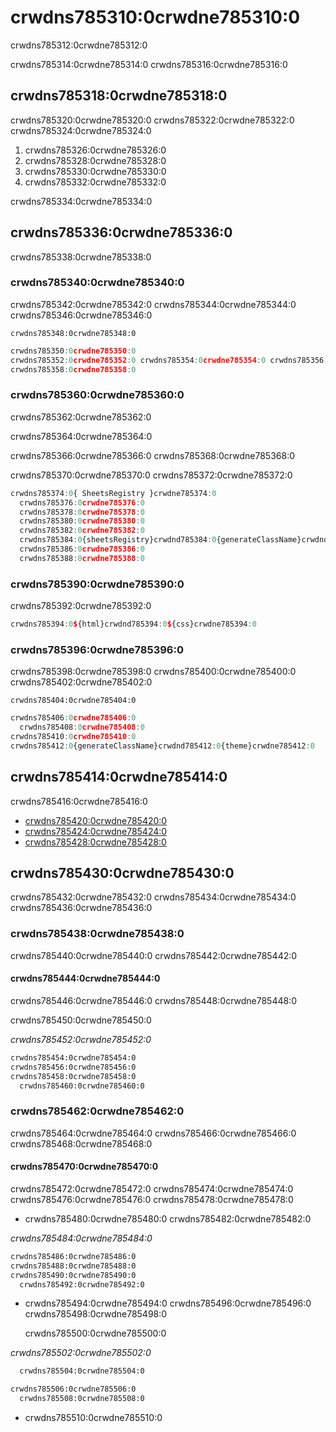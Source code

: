 # crwdns785310:0crwdne785310:0

<p class="description">crwdns785312:0crwdne785312:0</p>

crwdns785314:0crwdne785314:0 crwdns785316:0crwdne785316:0

## crwdns785318:0crwdne785318:0

crwdns785320:0crwdne785320:0 crwdns785322:0crwdne785322:0 crwdns785324:0crwdne785324:0

1. crwdns785326:0crwdne785326:0
2. crwdns785328:0crwdne785328:0
3. crwdns785330:0crwdne785330:0
4. crwdns785332:0crwdne785332:0

crwdns785334:0crwdne785334:0

## crwdns785336:0crwdne785336:0

crwdns785338:0crwdne785338:0

### crwdns785340:0crwdne785340:0

crwdns785342:0crwdne785342:0 crwdns785344:0crwdne785344:0 crwdns785346:0crwdne785346:0

`crwdns785348:0crwdne785348:0`

```js
crwdns785350:0crwdne785350:0
crwdns785352:0crwdne785352:0 crwdns785354:0crwdne785354:0 crwdns785356:0crwdne785356:0
crwdns785358:0crwdne785358:0
```

### crwdns785360:0crwdne785360:0

crwdns785362:0crwdne785362:0

crwdns785364:0crwdne785364:0

crwdns785366:0crwdne785366:0 crwdns785368:0crwdne785368:0

crwdns785370:0crwdne785370:0 crwdns785372:0crwdne785372:0

```jsx
crwdns785374:0{ SheetsRegistry }crwdne785374:0
  crwdns785376:0crwdne785376:0
  crwdns785378:0crwdne785378:0
  crwdns785380:0crwdne785380:0
  crwdns785382:0crwdne785382:0
  crwdns785384:0{sheetsRegistry}crwdnd785384:0{generateClassName}crwdnd785384:0{theme}crwdnd785384:0{sheetsManager}crwdne785384:0
  crwdns785386:0crwdne785386:0
  crwdns785388:0crwdne785388:0
```

### crwdns785390:0crwdne785390:0

crwdns785392:0crwdne785392:0

```js
crwdns785394:0${html}crwdnd785394:0${css}crwdne785394:0
```

### crwdns785396:0crwdne785396:0

crwdns785398:0crwdne785398:0 crwdns785400:0crwdne785400:0 crwdns785402:0crwdne785402:0

`crwdns785404:0crwdne785404:0`

```jsx
crwdns785406:0crwdne785406:0
  crwdns785408:0crwdne785408:0
crwdns785410:0crwdne785410:0
crwdns785412:0{generateClassName}crwdnd785412:0{theme}crwdne785412:0
```

## crwdns785414:0crwdne785414:0

crwdns785416:0crwdne785416:0

- [crwdns785420:0crwdne785420:0](crwdns785418:0crwdne785418:0)
- [crwdns785424:0crwdne785424:0](crwdns785422:0crwdne785422:0)
- [crwdns785428:0crwdne785428:0](crwdns785426:0crwdne785426:0)

## crwdns785430:0crwdne785430:0

crwdns785432:0crwdne785432:0 crwdns785434:0crwdne785434:0 crwdns785436:0crwdne785436:0

### crwdns785438:0crwdne785438:0

crwdns785440:0crwdne785440:0 crwdns785442:0crwdne785442:0

#### crwdns785444:0crwdne785444:0

crwdns785446:0crwdne785446:0 crwdns785448:0crwdne785448:0

crwdns785450:0crwdne785450:0

*crwdns785452:0crwdne785452:0*

```diff
crwdns785454:0crwdne785454:0
crwdns785456:0crwdne785456:0
crwdns785458:0crwdne785458:0
  crwdns785460:0crwdne785460:0
```

### crwdns785462:0crwdne785462:0

crwdns785464:0crwdne785464:0 crwdns785466:0crwdne785466:0 crwdns785468:0crwdne785468:0

#### crwdns785470:0crwdne785470:0

crwdns785472:0crwdne785472:0 crwdns785474:0crwdne785474:0 crwdns785476:0crwdne785476:0 crwdns785478:0crwdne785478:0

- crwdns785480:0crwdne785480:0 crwdns785482:0crwdne785482:0

*crwdns785484:0crwdne785484:0*

```diff
crwdns785486:0crwdne785486:0
crwdns785488:0crwdne785488:0
crwdns785490:0crwdne785490:0
  crwdns785492:0crwdne785492:0
```

- crwdns785494:0crwdne785494:0 crwdns785496:0crwdne785496:0 crwdns785498:0crwdne785498:0
    
    crwdns785500:0crwdne785500:0

*crwdns785502:0crwdne785502:0*

```diff
  crwdns785504:0crwdne785504:0

crwdns785506:0crwdne785506:0
  crwdns785508:0crwdne785508:0
```

- crwdns785510:0crwdne785510:0
